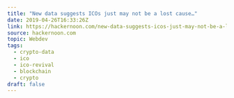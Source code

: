 ```yaml
---
title: "New data suggests ICOs just may not be a lost cause…"
date: 2019-04-26T16:33:26Z
link: https://hackernoon.com/new-data-suggests-icos-just-may-not-be-a-lost-cause-3755052a2f93?source=rss----3a8144eabfe3---4
source: hackernoon.com
topic: Webdev
tags:
  - crypto-data
  - ico
  - ico-revival
  - blockchain
  - crypto
draft: false
---
```

